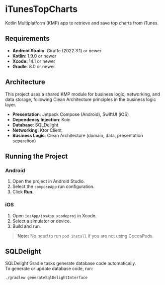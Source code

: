 # iTunesTopCharts

Kotlin Multiplatform (KMP) app to retrieve and save top charts from iTunes.

## Requirements

- **Android Studio**: Giraffe (2022.3.1) or newer
- **Kotlin**: 1.9.0 or newer
- **Xcode**: 14.1 or newer
- **Gradle**: 8.0 or newer

## Architecture

This project uses a shared KMP module for business logic, networking, and data storage, following Clean Architecture principles in the business logic layer.
- **Presentation**: Jetpack Compose (Android), SwiftUI (iOS)
- **Dependency Injection**: Koin
- **Database**: SQLDelight
- **Networking**: Ktor Client
- **Business Logic**: Clean Architecture (domain, data, presentation separation)

## Running the Project

### Android

1. Open the project in Android Studio.
2. Select the `composeApp` run configuration.
3. Click **Run**.

### iOS

1. Open `iosApp/iosApp.xcodeproj` in Xcode.
2. Select a simulator or device.
3. Build and run.

> **Note:** No need to run `pod install` if you are not using CocoaPods.

## SQLDelight

SQLDelight Gradle tasks generate database code automatically.  
To generate or update database code, run:

```sh
./gradlew generateSqlDelightInterface
